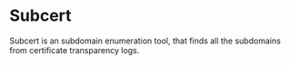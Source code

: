 # Subcert
Subcert is an subdomain enumeration tool, that finds all the subdomains from certificate transparency logs. 

